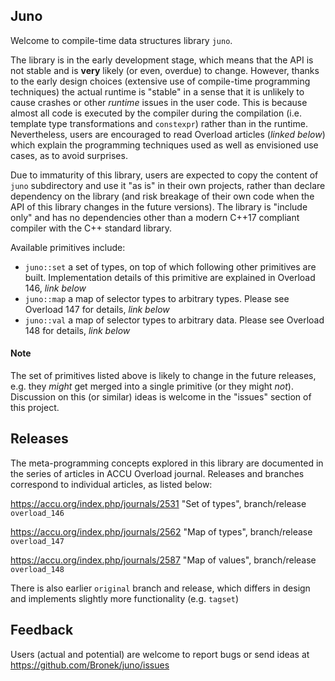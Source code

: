 ## Juno

Welcome to compile-time data structures library `juno`.

The library is in the early development stage, which means that the API is not stable and is **very** likely (or even, overdue) to change. However, thanks to the early design choices (extensive use of compile-time programming techniques) the actual runtime is "stable" in a sense that it is unlikely to cause crashes or other *runtime* issues in the user code. This is because almost all code is executed by the compiler during the compilation (i.e. template type transformations and `constexpr`) rather than in the runtime. Nevertheless, users are encouraged to read Overload articles (*linked below*) which explain the programming techniques used as well as envisioned use cases, as to avoid surprises.

Due to immaturity of this library, users are expected to copy the content of `juno` subdirectory and use it "as is" in their own projects, rather than declare dependency on the library (and risk breakage of their own code when the API of this library changes in the future versions). The library is "include only" and has no dependencies other than a modern C++17 compliant compiler with the C++ standard library.

Available primitives include:

- `juno::set` a set of types, on top of which following other primitives are built. Implementation details of this primitive are explained in Overload 146, *link below*
- `juno::map` a map of selector types to arbitrary types. Please see Overload 147 for details, *link below*
- `juno::val` a map of selector types to arbitrary data. Please see Overload 148 for details, *link below*

#### Note

The set of primitives listed above is likely to change in the future releases, e.g. they *might* get merged into a single primitive (or they might *not*). Discussion on this (or similar) ideas is welcome in the "issues" section of this project.

## Releases

The meta-programming concepts explored in this library are documented in the series of articles in ACCU Overload journal. Releases and branches correspond to individual articles, as listed below:

https://accu.org/index.php/journals/2531 "Set of types", branch/release `overload_146`

https://accu.org/index.php/journals/2562 "Map of types", branch/release `overload_147`

https://accu.org/index.php/journals/2587 "Map of values", branch/release `overload_148`

There is also earlier `original` branch and release, which differs in design and implements slightly more functionality (e.g. `tagset`)

## Feedback

Users (actual and potential) are welcome to report bugs or send ideas at https://github.com/Bronek/juno/issues
